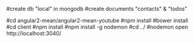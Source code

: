 #create db "local" in mongodb
#create documents "contacts" & "todos"

#cd angular2-mean/angular2-mean-youtube
#npm install
#bower install
#cd client
#npm install
#npm install -g nodemon
#cd ../
#nodemon
open http://localhost:3040/
